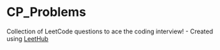 # CP_Problems
Collection of LeetCode questions to ace the coding interview! - Created using [LeetHub](https://github.com/QasimWani/LeetHub)

